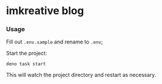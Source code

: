 # imkreative blog

### Usage

Fill out `.env.sample` and rename to `.env`;

Start the project:

```
deno task start
```

This will watch the project directory and restart as necessary.
